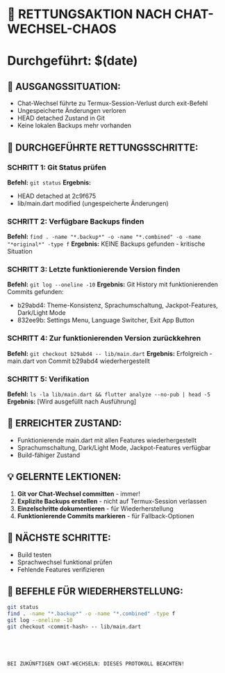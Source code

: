 # 🔄 RETTUNGSAKTION NACH CHAT-WECHSEL-CHAOS
# Durchgeführt: $(date)

## 🚨 AUSGANGSSITUATION:
- Chat-Wechsel führte zu Termux-Session-Verlust durch exit-Befehl
- Ungespeicherte Änderungen verloren
- HEAD detached Zustand in Git
- Keine lokalen Backups mehr vorhanden

## 🔧 DURCHGEFÜHRTE RETTUNGSSCHRITTE:

### SCHRITT 1: Git Status prüfen
**Befehl:** `git status`
**Ergebnis:** 
- HEAD detached at 2c9f675
- lib/main.dart modified (ungespeicherte Änderungen)

### SCHRITT 2: Verfügbare Backups finden  
**Befehl:** `find . -name "*.backup*" -o -name "*.combined" -o -name "*original*" -type f`
**Ergebnis:** KEINE Backups gefunden - kritische Situation

### SCHRITT 3: Letzte funktionierende Version finden
**Befehl:** `git log --oneline -10`
**Ergebnis:** Git History mit funktionierenden Commits gefunden:
- b29abd4: Theme-Konsistenz, Sprachumschaltung, Jackpot-Features, Dark/Light Mode
- 832ee9b: Settings Menu, Language Switcher, Exit App Button

### SCHRITT 4: Zur funktionierenden Version zurückkehren
**Befehl:** `git checkout b29abd4 -- lib/main.dart`
**Ergebnis:** Erfolgreich - main.dart von Commit b29abd4 wiederhergestellt

### SCHRITT 5: Verifikation
**Befehl:** `ls -la lib/main.dart && flutter analyze --no-pub | head -5`
**Ergebnis:** [Wird ausgefüllt nach Ausführung]

## 🎯 ERREICHTER ZUSTAND:
- Funktionierende main.dart mit allen Features wiederhergestellt
- Sprachumschaltung, Dark/Light Mode, Jackpot-Features verfügbar
- Build-fähiger Zustand

## 💡 GELERNTE LEKTIONEN:
1. **Git vor Chat-Wechsel committen** - immer!
2. **Explizite Backups erstellen** - nicht auf Termux-Session verlassen
3. **Einzelschritte dokumentieren** - für Wiederherstellung
4. **Funktionierende Commits markieren** - für Fallback-Optionen

## 🚀 NÄCHSTE SCHRITTE:
- Build testen
- Sprachwechsel funktional prüfen
- Fehlende Features verifizieren

## 📝 BEFEHLE FÜR WIEDERHERSTELLUNG:
```bash
git status
find . -name "*.backup*" -o -name "*.combined" -type f
git log --oneline -10
git checkout <commit-hash> -- lib/main.dart





BEI ZUKÜNFTIGEN CHAT-WECHSELN: DIESES PROTOKOLL BEACHTEN!
